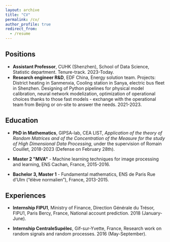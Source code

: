 ```yaml
---
layout: archive
title: "CV"
permalink: /cv/
author_profile: true
redirect_from:
  - /resume
---
```


## Positions

- **Assistant Professor**, CUHK (Shenzhen), School of Data Science, Statistic department. Tenure-track. 2023-Today.
- **Research engineer R&D**, EDF China, Energy solution team. Projects: District heating in Sanmenxia, Cooling station in Sanya, electric bus fleet in Shenzhen. Designing of Python pipelines for physical model calibration, neural network modelization, optimization of operational choices thanks to those fast models - exchange with the operational team from Beijing or on-site to answer the needs. 2021-2023.
  
## Education

- **PhD in Mathematics**, GIPSA-lab, CEA LIST, *Application of the theory of Random Matrices and of the Concentration of the Measure for the study of High Dimensional Data Processing*, under the supervision of Romain Couillet, 2018-2023 (Defense on February 28th).
  
- **Master 2 "MVA"** - Machine learning techniques for image processing and learning, ENS Cachan, France, 2015-2016.

- **Bachelor 3, Master 1** - Fundamental mathematics, ENS de Paris Rue d’Ulm (“élève normalien”), France, 2013-2015.

## Experiences

- **Internship FIPU1**, Ministry of Finance, Direction Générale du Trésor, FIPU1, Paris Bercy, France, National account prediction. 2018 (January-June).

- **Internship CentraleSupélec**, Gif-sur-Yvette, France, Research work on random signals and random processes. 2016 (May-September).
